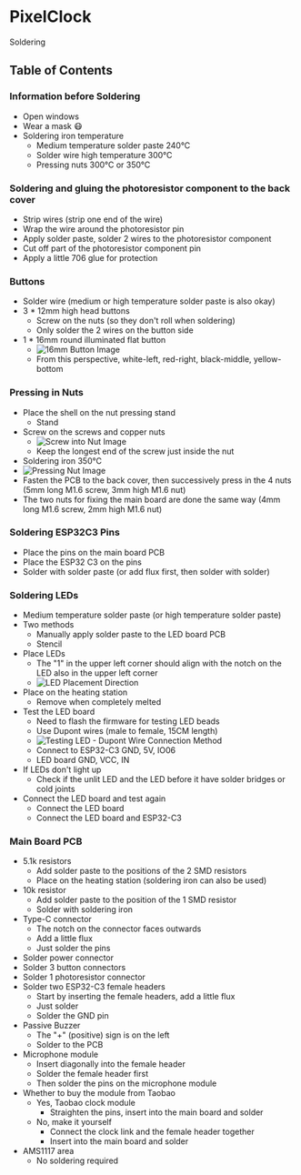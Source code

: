 # PixelClock
Soldering

## Table of Contents

### Information before Soldering
- Open windows
- Wear a mask 😷
- Soldering iron temperature
	- Medium temperature solder paste 240°C
	- Solder wire high temperature 300°C
	- Pressing nuts 300°C or 350°C

### Soldering and gluing the photoresistor component to the back cover
- Strip wires (strip one end of the wire)
- Wrap the wire around the photoresistor pin
- Apply solder paste, solder 2 wires to the photoresistor component
- Cut off part of the photoresistor component pin
- Apply a little 706 glue for protection

### Buttons
- Solder wire (medium or high temperature solder paste is also okay)
- 3 * 12mm high head buttons
	- Screw on the nuts (so they don't roll when soldering)
	- Only solder the 2 wires on the button side
- 1 * 16mm round illuminated flat button
	- ![16mm Button Image](../../Imags/PixelClockG2-16mm.jpg)
	- From this perspective, white-left, red-right, black-middle, yellow-bottom

### Pressing in Nuts
- Place the shell on the nut pressing stand
	- Stand
- Screw on the screws and copper nuts
	- ![Screw into Nut Image](../../Imags/螺丝拧入螺母.jpg)
	- Keep the longest end of the screw just inside the nut
- Soldering iron 350°C
- ![Pressing Nut Image](../../Imags/压入螺母.jpg)
- Fasten the PCB to the back cover, then successively press in the 4 nuts (5mm long M1.6 screw, 3mm high M1.6 nut)
- The two nuts for fixing the main board are done the same way (4mm long M1.6 screw, 2mm high M1.6 nut)

### Soldering ESP32C3 Pins
- Place the pins on the main board PCB
- Place the ESP32 C3 on the pins
- Solder with solder paste (or add flux first, then solder with solder)

### Soldering LEDs
- Medium temperature solder paste (or high temperature solder paste)
- Two methods
	- Manually apply solder paste to the LED board PCB
	- Stencil
- Place LEDs
	- The "1" in the upper left corner should align with the notch on the LED also in the upper left corner
	- ![LED Placement Direction](../../Imags/灯珠摆放位置.jpg)
- Place on the heating station
	- Remove when completely melted
- Test the LED board
	- Need to flash the firmware for testing LED beads
	- Use Dupont wires (male to female, 15CM length)
	- ![Testing LED - Dupont Wire Connection Method](../../Imags/测试灯珠-杜邦线接法.jpg)
	- Connect to ESP32-C3 GND, 5V, IO06
	- LED board GND, VCC, IN
- If LEDs don't light up
	- Check if the unlit LED and the LED before it have solder bridges or cold joints
- Connect the LED board and test again
	- Connect the LED board
	- Connect the LED board and ESP32-C3

### Main Board PCB
- 5.1k resistors
	- Add solder paste to the positions of the 2 SMD resistors
	- Place on the heating station (soldering iron can also be used)
- 10k resistor
	- Add solder paste to the position of the 1 SMD resistor
	- Solder with soldering iron
- Type-C connector
	- The notch on the connector faces outwards
	- Add a little flux
	- Just solder the pins
- Solder power connector
- Solder 3 button connectors
- Solder 1 photoresistor connector
- Solder two ESP32-C3 female headers
	- Start by inserting the female headers, add a little flux
	- Just solder
	- Solder the GND pin
- Passive Buzzer
	- The "+" (positive) sign is on the left
	- Solder to the PCB
- Microphone module
	- Insert diagonally into the female header
	- Solder the female header first
	- Then solder the pins on the microphone module
- Whether to buy the module from Taobao
	- Yes, Taobao clock module
		- Straighten the pins, insert into the main board and solder
	- No, make it yourself
		- Connect the clock link and the female header together
		- Insert into the main board and solder
- AMS1117 area
	- No soldering required